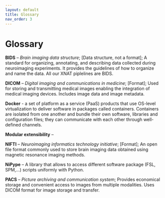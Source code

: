 ```yaml
---
layout: default
title: Glossary
nav_order: 3
---
```


# Glossary

**BIDS** – *Brain imaging data structure*; [Data structure, not a format]; A standard for organizing, annotating, and describing data collected during neuroimaging experiments. It provides the guidelines of how to organize and name the data. All our XNAT piplelines are BIDS.

**DICOM** – *Digital imaging and communications in medicine*; [Format]; Used for storing and transmitting medical images enabling the integration of medical imaging devices. Includes image data and image metadata.

**Docker** - a set of platform as a service (PaaS) products that use OS-level virtualization to deliver software in packages called containers. Containers are isolated from one another and bundle their own software, libraries and configuration files; they can communicate with each other through well-defined channels.

**Modular extensibility** – 

**NIFTI** – *Neuroimaging informatics technology initiative*; [Format]; An open file format commonly used to store brain imaging data obtained using magnetic resonance imaging methods.

**NiPype** – A library that allows to access different software package (FSL, SPM,…) scripts uniformly with Python.

**PACS** – *Picture archiving and communication system*;  Provides economical storage and convenient access to images from multiple modalities. Uses DICOM format for image storage and transfer.
